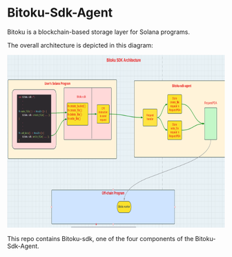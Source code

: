 <H1>Bitoku-Sdk-Agent </H1>

Bitoku is a blockchain-based storage layer for Solana programs.

The overall architecture is depicted in this diagram:

<img src="architecture.png" alt="Bitoku Architecture" width="800" height="400">

This repo contains Bitoku-sdk, one of the four components of the Bitoku-Sdk-Agent.
